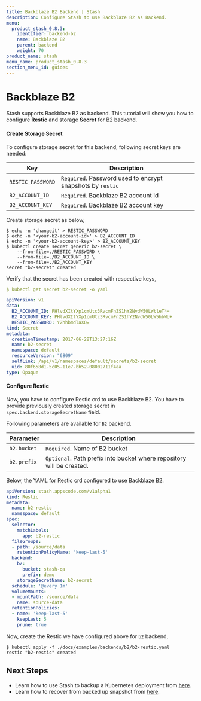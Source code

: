 ```yaml
---
title: Backblaze B2 Backend | Stash
description: Configure Stash to use Backblaze B2 as Backend.
menu:
  product_stash_0.8.3:
    identifier: backend-b2
    name: Backblaze B2
    parent: backend
    weight: 70
product_name: stash
menu_name: product_stash_0.8.3
section_menu_id: guides
---
```


# Backblaze B2

Stash supports Backblaze B2 as backend. This tutorial will show you how to configure **Restic** and storage **Secret** for B2 backend.

#### Create Storage Secret

To configure storage secret for this backend, following secret keys are needed:

| Key                     | Description                                                |
|-------------------------|------------------------------------------------------------|
| `RESTIC_PASSWORD`       | `Required`. Password used to encrypt snapshots by `restic` |
| `B2_ACCOUNT_ID`         | `Required`. Backblaze B2 account id                        |
| `B2_ACCOUNT_KEY`        | `Required`. Backblaze B2 account key                       |

Create storage secret as below,

```console
$ echo -n 'changeit' > RESTIC_PASSWORD
$ echo -n '<your-b2-account-id>' > B2_ACCOUNT_ID
$ echo -n '<your-b2-account-key>' > B2_ACCOUNT_KEY
$ kubectl create secret generic b2-secret \
    --from-file=./RESTIC_PASSWORD \
    --from-file=./B2_ACCOUNT_ID \
    --from-file=./B2_ACCOUNT_KEY
secret "b2-secret" created
```

Verify that the secret has been created with respective keys,

```yaml
$ kubectl get secret b2-secret -o yaml

apiVersion: v1
data:
  B2_ACCOUNT_ID: PHlvdXItYXp1cmUtc3RvcmFnZS1hY2NvdW50LWtleT4=
  B2_ACCOUNT_KEY: PHlvdXItYXp1cmUtc3RvcmFnZS1hY2NvdW50LW5hbWU+
  RESTIC_PASSWORD: Y2hhbmdlaXQ=
kind: Secret
metadata:
  creationTimestamp: 2017-06-28T13:27:16Z
  name: b2-secret
  namespace: default
  resourceVersion: "6809"
  selfLink: /api/v1/namespaces/default/secrets/b2-secret
  uid: 80f658d1-5c05-11e7-bb52-08002711f4aa
type: Opaque
```

#### Configure Restic

Now, you have to configure Restic crd to use Backblaze B2. You have to provide previously created storage secret in `spec.backend.storageSecretName` field.

Following parameters are available for `B2` backend.

| Parameter     | Description                                                               |
|---------------|---------------------------------------------------------------------------|
| `b2.bucket`   | `Required`. Name of B2 bucket                                             |
| `b2.prefix`   | `Optional`. Path prefix into bucket where repository will be created.     |

Below, the YAML for Restic crd configured to use Backblaze B2.

```yaml
apiVersion: stash.appscode.com/v1alpha1
kind: Restic
metadata:
  name: b2-restic
  namespace: default
spec:
  selector:
    matchLabels:
      app: b2-restic
  fileGroups:
  - path: /source/data
    retentionPolicyName: 'keep-last-5'
  backend:
    b2:
      bucket: stash-qa
      prefix: demo
    storageSecretName: b2-secret
  schedule: '@every 1m'
  volumeMounts:
  - mountPath: /source/data
    name: source-data
  retentionPolicies:
  - name: 'keep-last-5'
    keepLast: 5
    prune: true
```

Now, create the Restic we have configured above for `b2` backend,

```console
$ kubectl apply -f ./docs/examples/backends/b2/b2-restic.yaml
restic "b2-restic" created
```

## Next Steps

- Learn how to use Stash to backup a Kubernetes deployment from [here](/products/stash/0.8.3/guides/backup).
- Learn how to recover from backed up snapshot from [here](/products/stash/0.8.3/guides/restore).
